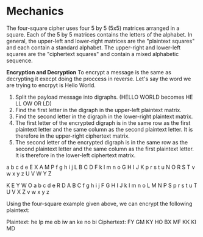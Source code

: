 # Mechanics 
The four-square cipher uses four 5 by 5 (5x5) matrices arranged in a square. Each of the 5 by 5 matrices contains the letters of the alphabet.
In general, the upper-left and lower-right matrices are the "plaintext squares" and each contain a standard alphabet. The upper-right and lower-left squares are the "ciphertext squares" and contain a mixed alphabetic sequence.


**Encryption and Decryption**
To encrypt a message is the same as decrypting it execpt doing the proccess in reverse. 
Let's say the word we are trying to encrpyt is Hello World.

1. Split the payload message into digraphs. (HELLO WORLD becomes HE LL OW OR LD)
2. Find the first letter in the digraph in the upper-left plaintext matrix.
3. Find the second letter in the digraph in the lower-right plaintext matrix.
4. The first letter of the encrypted digraph is in the same row as the first plaintext letter and the same column as the second plaintext letter. It is therefore in the upper-right ciphertext matrix.
5. The second letter of the encrypted digraph is in the same row as the second plaintext letter and the same column as the first plaintext letter. It is therefore in the lower-left ciphertext matrix.

a b c d e   E X A M P
f g h i j   L B C D F
k l m n o   G H I J K
p r s t u   N O R S T
v w x y z   U V W Y Z
 
K E Y W O   a b c d e
R D A B C   f g h i j
F G H I J   k l m n o
L M N P S   p r s t u
T U V X Z   v w x y z

Using the four-square example given above, we can encrypt the following plaintext:

Plaintext:  he lp me ob iw an ke no bi
Ciphertext: FY GM KY HO BX MF KK KI MD
